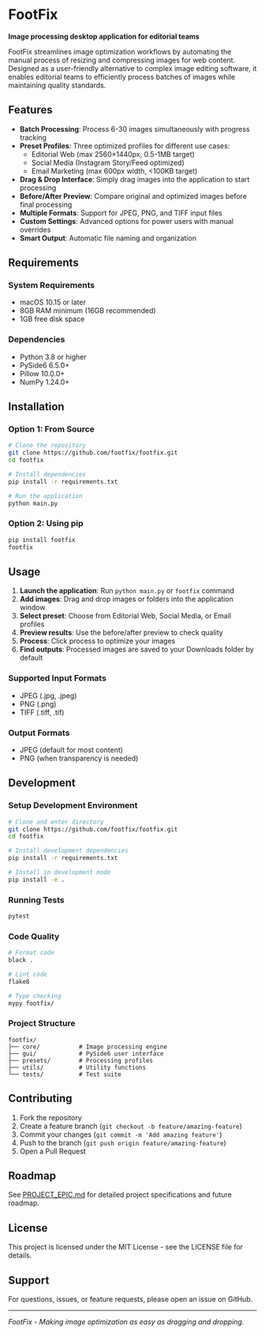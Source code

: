 # FootFix

**Image processing desktop application for editorial teams**

FootFix streamlines image optimization workflows by automating the manual process of resizing and compressing images for web content. Designed as a user-friendly alternative to complex image editing software, it enables editorial teams to efficiently process batches of images while maintaining quality standards.

## Features

- **Batch Processing**: Process 6-30 images simultaneously with progress tracking
- **Preset Profiles**: Three optimized profiles for different use cases:
  - Editorial Web (max 2560×1440px, 0.5-1MB target)
  - Social Media (Instagram Story/Feed optimized)
  - Email Marketing (max 600px width, <100KB target)
- **Drag & Drop Interface**: Simply drag images into the application to start processing
- **Before/After Preview**: Compare original and optimized images before final processing
- **Multiple Formats**: Support for JPEG, PNG, and TIFF input files
- **Custom Settings**: Advanced options for power users with manual overrides
- **Smart Output**: Automatic file naming and organization

## Requirements

### System Requirements
- macOS 10.15 or later
- 8GB RAM minimum (16GB recommended)
- 1GB free disk space

### Dependencies
- Python 3.8 or higher
- PySide6 6.5.0+
- Pillow 10.0.0+
- NumPy 1.24.0+

## Installation

### Option 1: From Source
```bash
# Clone the repository
git clone https://github.com/footfix/footfix.git
cd footfix

# Install dependencies
pip install -r requirements.txt

# Run the application
python main.py
```

### Option 2: Using pip
```bash
pip install footfix
footfix
```

## Usage

1. **Launch the application**: Run `python main.py` or `footfix` command
2. **Add images**: Drag and drop images or folders into the application window
3. **Select preset**: Choose from Editorial Web, Social Media, or Email profiles
4. **Preview results**: Use the before/after preview to check quality
5. **Process**: Click process to optimize your images
6. **Find outputs**: Processed images are saved to your Downloads folder by default

### Supported Input Formats
- JPEG (.jpg, .jpeg)
- PNG (.png)
- TIFF (.tiff, .tif)

### Output Formats
- JPEG (default for most content)
- PNG (when transparency is needed)

## Development

### Setup Development Environment
```bash
# Clone and enter directory
git clone https://github.com/footfix/footfix.git
cd footfix

# Install development dependencies
pip install -r requirements.txt

# Install in development mode
pip install -e .
```

### Running Tests
```bash
pytest
```

### Code Quality
```bash
# Format code
black .

# Lint code
flake8

# Type checking
mypy footfix/
```

### Project Structure
```
footfix/
├── core/           # Image processing engine
├── gui/            # PySide6 user interface
├── presets/        # Processing profiles
├── utils/          # Utility functions
└── tests/          # Test suite
```

## Contributing

1. Fork the repository
2. Create a feature branch (`git checkout -b feature/amazing-feature`)
3. Commit your changes (`git commit -m 'Add amazing feature'`)
4. Push to the branch (`git push origin feature/amazing-feature`)
5. Open a Pull Request

## Roadmap

See [PROJECT_EPIC.md](PROJECT_EPIC.md) for detailed project specifications and future roadmap.

## License

This project is licensed under the MIT License - see the LICENSE file for details.

## Support

For questions, issues, or feature requests, please open an issue on GitHub.

---

*FootFix - Making image optimization as easy as dragging and dropping.*